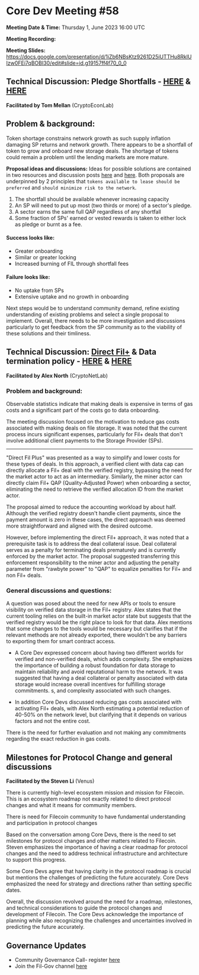 # Core Dev Meeting #58 

**Meeting Date & Time:** Thursday 1, June 2023 16:00 UTC

**Meeting Recording:** 

**Meeting Slides:** https://docs.google.com/presentation/d/1iZb6NBsKtz9261D25iUTTHu8RklUIzw0FEi7qBOBI30/edit#slide=id.g19157ff4f70_0_0


## Technical Discussion: Pledge Shortfalls - [HERE](https://github.com/filecoin-project/FIPs/discussions/691) & [HERE](https://github.com/filecoin-project/FIPs/discussions/666#discussioncomment-5931946) 

**Facilitated by Tom Mellan** (CryptoEconLab)

## Problem & background: 
Token shortage constrains network growth as such supply inflation damaging SP returns and network growth. There appears to be a shortfall of token to grow and onboard new storage deals. The shortage of tokens could remain a problem until the lending markets are more mature. 



**Proposal ideas and discussions:**
Ideas for possible solutions are contained in two resources and discussion posts [here](https://github.com/filecoin-project/FIPs/discussions/691) and [here](https://github.com/filecoin-project/FIPs/discussions/666#discussioncomment-5931946). Both proposals are underpinned by 2 principles that `tokens available to lease should be preferred` and `should minimize risk to the network`. 
1. The shortfall should be available whenever increasing capacity 
2. An SP will need to put up most (two thirds or more) of a sector's pledge. 
3. A sector earns the same full QAP regardless of any shortfall 
4. Some fraction of SPs' earned or vested rewards is taken to either lock as pledge or burnt as a fee. 

#### Success looks like: 

- Greater onboarding 
- Similar or greater locking 
- Increased burning of FIL through shortfall fees 

#### Failure looks like: 
- No uptake from SPs 
- Extensive uptake and no growth in onboarding

Next steps would be to understand community demand, refine existing understanding of existing problems and select a single proposal to implement. 
Overall, there needs to be more investigation and discussions particularly to get feedback from the SP community as to the viability of these solutions and their timliness. 
  


## Technical Discussion: [Direct Fil+](https://github.com/filecoin-project/builtin-actors/blob/master/actors/verifreg/src/state.rs#L219-L237)  & Data termination policy - [HERE](https://pl-strflt.notion.site/Data-termination-penalty-design-sketch-5297a2b4e73d476cafe5cb6054594981) & [HERE](https://pl-strflt.notion.site/Miner-protocol-change-dependencies-e5d26dc4576d44bea8f60de1f3158653)
**Facilitated by Alex North** (CryptoNetLab)

### Problem and background: 
Observable statistics indicate that making deals is expensive in terms of gas costs and a significant part of the costs go to data onboarding. 

The meeting discussion focused on the motivation to reduce gas costs associated with making deals on file storage. It was noted that the current process incurs significant expenses, particularly for Fil+ deals that don't involve additional client payments to the Storage  Provider (SPs).

---

"Direct Fil Plus" was presented as a way to simplify and lower costs for these types of deals. In this approach, a verified client with data cap can directly allocate a Fil+ deal with the verified registry, bypassing the need for the market actor to act as an intermediary. Similarly, the miner actor can directly claim Fil+ QAP (Quality-Adjusted Power) when onboarding a sector, eliminating the need to retrieve the verified allocation ID from the market actor.

The proposal aimed to reduce the accounting workload by about half. Although the verified registry doesn't handle client payments, since the payment amount is zero in these cases, the direct approach was deemed more straightforward and aligned with the desired outcome.

However, before implementing the direct Fil+ approach, it was noted that a prerequisite task is to address the deal collateral issue. Deal collateral serves as a penalty for terminating deals prematurely and is currently enforced by the market actor. The proposal suggested transferring this enforcement responsibility to the miner actor and adjusting the penalty parameter from "rawbyte power" to "QAP" to equalize penalties for Fil+ and non Fil+ deals.

### General discussions and questions: 

A question was posed about the need for new APIs or tools to ensure visibility on verified data storage in the Fil+ registry. Alex states that the current tooling relies on the built-in market actor state but suggests that the verified registry would be the right place to look for that data. Alex mentions that some changes to the tools would be necessary but clarifies that if the relevant methods are not already exported, there wouldn't be any barriers to exporting them for smart contract access.


* A Core Dev expressed concern about having two different worlds for verified and non-verified deals, which adds complexity. She emphasizes the importance of building a robust foundation for data storage to maintain reliability and avoid reputational harm to the network. It was suggested that having a deal collateral or penalty associated with data storage would increase overall incentives for fulfilling storage commitments. s, and complexity associated with such changes.



* In addition Core Devs discussed reducing gas costs associated with activating Fil+ deals, with Alex North estimating a potential reduction of 40-50% on the network level, but clarifying that it depends on various factors and not the entire cost. 

There is the need for further evaluation and not making any commitments regarding the exact reduction in gas costs.



    
## Milestones for Protocol Change and general discussions
**Facilitated by the Steven Li** (Venus)

There is currently high-level ecosystem mission and mission for Filecoin. This is an ecosystem roadmap not exactly related to direct protocol changes and what it means for community members.

There is need for Filecoin community to have fundamental understanding and participation in protocol changes 

Based on the conversation among Core Devs, there is the need to set milestones for protocol changes and other matters related to Filecoin. Steven emphasizes the importance of having a clear roadmap for protocol changes and the need to address technical infrastructure and architecture to support this progress.

Some Core Devs agree that having clarity in the protocol roadmap is crucial but mentions the challenges of predicting the future accurately. Core Devs emphasized the need for strategy and directions rather than setting specific dates. 

Overall, the discussion revolved around the need for a roadmap, milestones, and technical considerations to guide the protocol changes and development of Filecoin. The Core Devs acknowledge the importance of planning while also recognizing the challenges and uncertainties involved in predicting the future accurately.



## Governance Updates 
- Community Governance Call- register [here](https://fil-org.zoom.us/meeting/register/tZMkf-2qpjIqEt3nkeKh_7f7_F6wPm76zbTw)
- Join the Fil-Gov channel [here](https://filecoinproject.slack.com/archives/C0535S9TUUF)
